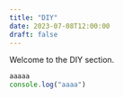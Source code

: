 ```yaml
---
title: "DIY"
date: 2023-07-08T12:00:00
draft: false
---
```


Welcome to the DIY section.
``` js
aaaaa
console.log("aaaa")
```